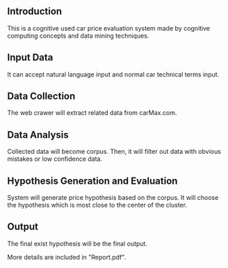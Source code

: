 ## Introduction  
This is a cognitive used car price evaluation system made by cognitive computing concepts and data mining techniques.

## Input Data     
  It can accept natural language input and normal car technical terms input.
  
## Data Collection
  The web crawer will extract related data from carMax.com.
  
## Data Analysis
  Collected data will become corpus. Then, it will filter out data with obvious mistakes or low confidence data.
  
## Hypothesis Generation and Evaluation
  System will generate price hypothesis based on the corpus.
  It will choose the hypothesis which is most close to the center of the cluster.
 
## Output
  The final exist hypothesis will be the final output.




  More details are included in "Report.pdf".
